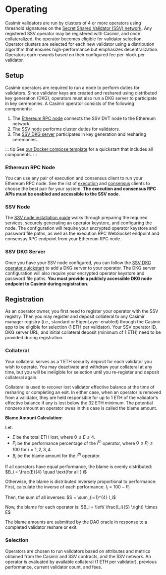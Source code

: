 # Operating

Casimir validators are run by clusters of 4 or more operators using threshold signatures on the [Secret Shared Validator (SSV) network](https://ssv.network). Any registered SSV operator may be registered with Casimir, and once collateralized, the operator becomes eligible for validator selection. Operator clusters are selected for each new validator using a distribution algorithm that ensures high-performance but emphasizes decentralization. Operators earn rewards based on their configured fee per-block per-validator.

## Setup

Casimir operators are required to run a  node to perform duties for validators. Since validator keys are created and reshared using distributed key generation (DKG), operators must also run a DKG server to participate in key ceremonies. A Casimir operator consists of the following components:

1. The [Ethereum RPC node](#ethereum-rpc-node) connects the SSV DVT node to the Ethereum network.
2. The [SSV node](#ssv-node) performs cluster duties for validators.
3. The [SSV DKG server](#ssv-dkg-server) participates in key generation and resharing ceremonies.

::: tip
See [our Docker compose template](https://github.com/consensusnetworks/casimir-operator.git) for a quickstart that includes all components.
:::

### Ethereum RPC Node

You can use any pair of execution and consensus client to run your Ethereum RPC node. See the list of [execution](https://ethereum.org/en/developers/docs/nodes-and-clients/#execution-clients) and [consensus](https://ethereum.org/en/developers/docs/nodes-and-clients/#consensus-clients) clients to choose the best pair for your system. **The execution and consensus RPC APIs must be enabled and accessible to the SSV node.**

### SSV Node

The [SSV node installation guide](https://docs.ssv.network/operator-user-guides/operator-node/installation) walks through preparing the required services, securely generating an operator keystore, and configuring the node. The configuration will require your encrypted operator keystore and password file paths, as well as the execution RPC WebSocket endpoint and consensus RPC endpoint from your Ethereum RPC node.

### SSV DKG Server

Once you have your SSV node configured, you can follow the [SSV DKG operator quickstart](https://github.com/bloxapp/ssv-dkg#operator-quick-start) to add a DKG server to your operator. The DKG server configuration will also require your encrypted operator keystore and password file paths. **You must provide a publicly accessible DKG node endpoint to Casimir during registration.**

## Registration

As an operator owner, you first need to register your operator with the SSV registry. Then you may register and deposit collateral to any Casimir manager registry (i.e., standard or EigenLayer-enabled) through the Casimir app to be eligible for selection (1 ETH per validator). Your SSV operator ID, DKG server URL, and initial collateral deposit (minimum of 1 ETH) need to be provided during registration.

### Collateral

Your collateral serves as a 1 ETH security deposit for each validator you wish to operate. You may deactivate and withdraw your collateral at any time, but you will be ineligible for selection until you re-register and deposit collateral again.

Collateral is used to recover lost validator effective balance at the time of resharing or completing an exit. In either case, when an operator is removed from a validator, they are held responsible for up to 1 ETH of the validator's effective balance if any is lost below the 32 ETH minimum. The potential nonzero amount an operator owes in this case is called the blame amount.

**Blame Amount Calculation:**

Let:

- $E$ be the total ETH lost, where $0 \leq E \leq 4$.
- $P_i$ be the performance percentage of the $i^{th}$ operator, where $0 \leq P_i \leq 100$ for $i = 1, 2, 3, 4$.
- $B_i$ be the blame amount for the $i^{th}$ operator.

If all operators have equal performance, the blame is evenly distributed:
$B_i = \frac{E}{4} \quad \text{for all } i$

Otherwise, the blame is distributed inversely proportional to performance:
First, calculate the inverse of each performance:
$I_i = 100 - P_i$

Then, the sum of all inverses:
$S = \sum_{i=1}^{4} I_i$

Now, the blame for each operator is:
$B_i = \left( \frac{I_i}{S} \right) \times E$

The blame amounts are submitted by the DAO oracle in response to a completed validator reshare or exit.

### Selection

Operators are chosen to run validators based on attributes and metrics obtained from the Casimir and SSV contracts, and the SSV network. An operator is evaluated by available collateral (1 ETH per validator), previous performance, current validator count, and fees.
